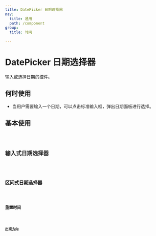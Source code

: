 ```yaml
---
title: DatePicker 日期选择器
nav:
  title: 通用
  path: /component
group:
  title: 时间

---
```


# DatePicker 日期选择器

输入或选择日期的控件。

## 何时使用

- 当用户需要输入一个日期，可以点击标准输入框，弹出日期面板进行选择。

## 基本使用

<code src="./demos/index1.tsx" />

## 输入式日期选择器

<code src="./demos/index2.tsx" />

## 区间式日期选择器

<code src="./demos/index3.tsx" />

## 重置时间

<code src="./demos/index4.tsx" />

## 出现方向

<code src="./demos/index5.tsx" />

<API/>
